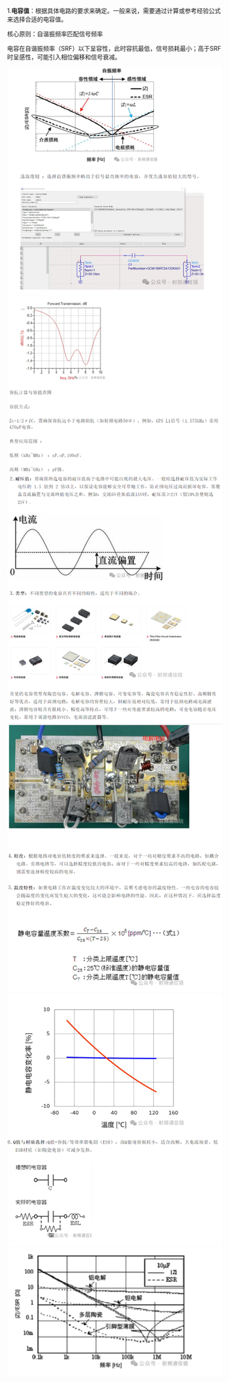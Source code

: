1.**电容值**：根据具体电路的要求来确定。一般来说，需要通过计算或参考经验公式来选择合适的电容值。

核心原则：自谐振频率匹配信号频率

电容在自谐振频率（SRF）以下呈容性，此时容抗最低，信号损耗最小；高于SRF时呈感性，可能引入相位偏移和信号衰减。

![](https://raw.githubusercontent.com/LeroyK111/pictureBed/master/20250331142355.png)
![](https://raw.githubusercontent.com/LeroyK111/pictureBed/master/20250331142417.png)
![](https://raw.githubusercontent.com/LeroyK111/pictureBed/master/20250331142436.png)
![](https://raw.githubusercontent.com/LeroyK111/pictureBed/master/20250331142503.png)
![](https://raw.githubusercontent.com/LeroyK111/pictureBed/master/20250331142523.png)
![](https://raw.githubusercontent.com/LeroyK111/pictureBed/master/20250331160717.png)







